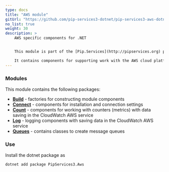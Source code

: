 ```yaml
---
type: docs
title: "AWS module"
gitUrl: "https://github.com/pip-services3-dotnet/pip-services3-aws-dotnet"
no_list: true
weight: 30
description: > 
    AWS specific components for .NET


    This module is part of the [Pip.Services](http://pipservices.org) polyglot microservices toolkit.

    It contains components for supporting work with the AWS cloud platform.
---
```



### Modules

This module contains the following packages:

- [**Build**](build) - factories for constructing module components
- [**Connect**](connect) - components for installation and connection settings
- [**Count**](count) - components for working with counters (metrics) with data saving in the CloudWatch AWS service
- [**Log**](log) - logging components with saving data in the CloudWatch AWS service
- [**Queues**](queues) - contains classes to create message queues


### Use

Install the dotnet package as
```bash
dotnet add package PipServices3.Aws
```

